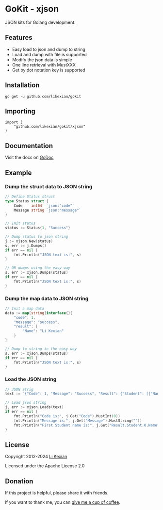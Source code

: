 # GoKit - xjson

JSON kits for Golang development.

## Features

- Easy load to json and dump to string
- Load and dump with file is supported
- Modify the json data is simple
- One line retrieval with MustXXX
- Get by dot notation key is supported

## Installation

    go get -u github.com/likexian/gokit

## Importing

    import (
        "github.com/likexian/gokit/xjson"
    )

## Documentation

Visit the docs on [GoDoc](https://godoc.org/github.com/likexian/gokit/xjson)

## Example

### Dump the struct data to JSON string

```go
// Define Status struct
type Status struct {
    Code    int64  `json:"code"`
    Message string `json:"message"`
}

// Init status
status := Status{1, "Success"}

// Dump status to json string
j := xjson.New(status)
s, err := j.Dumps()
if err == nil {
    fmt.Println("JSON text is:", s)
}

// OR dumps using the easy way
s, err := xjson.Dumps(status)
if err == nil {
    fmt.Println("JSON text is:", s)
}
```

### Dump the map data to JSON string

```go
// Init a map data
data := map[string]interface{}{
    "code": 1,
    "message": "success",
    "result": {
        "Name": "Li Kexian"
    }
}

// Dump to string in the easy way
s, err := xjson.Dumps(status)
if err == nil {
    fmt.Println("JSON text is:", s)
}
```

### Load the JSON string

```go
// JSON strig
text := `{"Code": 1, "Message": "Success", "Result": {"Student": [{"Name": "Li Kexian"}]}}`

// Load json string
j, err := xjson.Loads(text)
if err == nil {
    fmt.Println("Code is:", j.Get("Code").MustInt(0))
    fmt.Println("Message is:", j.Get("Message").MustString(""))
    fmt.Println("First Student name is:", j.Get("Result.Student.0.Name").MustString("-"))
}
```

## License

Copyright 2012-2024 [Li Kexian](https://www.likexian.com/)

Licensed under the Apache License 2.0

## Donation

If this project is helpful, please share it with friends.

If you want to thank me, you can [give me a cup of coffee](https://www.likexian.com/donate/).
